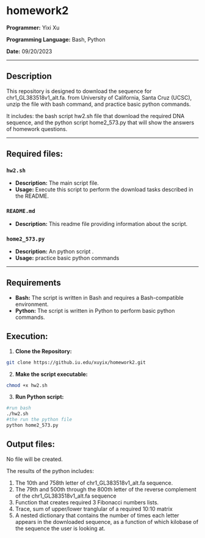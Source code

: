 # homework2


**Programmer:** Yixi Xu

**Programming Language:** Bash, Python

**Date:** 09/20/2023

---

## Description

This repository is designed to download the sequence for chr1_GL383518v1_alt.fa. from University of California, Santa Cruz (UCSC), unzip the file with bash command, and practice basic python commands.

It includes: the bash script hw2.sh file that download the required DNA sequence, and the python script home2_573.py that will show the answers of homework questions.

---
## Required files:

### `hw2.sh`
- **Description:** The main script file.
- **Usage:** Execute this script to perform the download tasks described in the README.
### `README.md`
- **Description:** This readme file providing information about the script.
### `home2_573.py`
- **Description:** An python script .
- **Usage:** practice basic python commands
---

## Requirements
- **Bash:** The script is written in Bash and requires a Bash-compatible environment.
- **Python:** The script is written in Python to perform basic python commands.

## Execution:
1. **Clone the Repository:**  
  ```bash
git clone https://github.iu.edu/xuyix/homework2.git
  ```

2. **Make the script executable:**

  ```bash
chmod +x hw2.sh
  ```

3. **Run Python script:**
  ```bash
  #run bash 
 ./hw2.sh
#the run the python file
python home2_573.py


  ```


## Output files:

No file will be created. 

The results of the python includes:

1. The 10th and 758th letter of chr1_GL383518v1_alt.fa sequence.
2. The 79th and 500th through the 800th letter of the reverse complement of the chr1_GL383518v1_alt.fa sequence
3. Function that creates required 3 Fibonacci numbers lists.
4. Trace, sum of upper/lower tranglular of a required 10:10 matrix
5. A nested dictionary that contains the number of times each letter appears in the downloaded sequence, as a function of which kilobase of the sequence the user is looking at.
